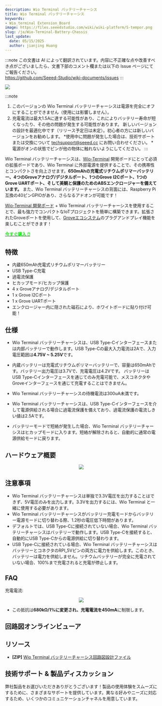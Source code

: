 ```yaml
---
description: Wio Terminal バッテリーチャーシス
title: Wio Terminal バッテリーチャーシス
keywords:
- Wio_terminal Extension_Board
image: https://files.seeedstudio.com/wiki/wiki-platform/S-tempor.png
slug: /ja/Wio-Terminal-Battery-Chassis
last_update:
  date: 05/15/2025
  author: jianjing Huang
---
```

:::note
この文書は AI によって翻訳されています。内容に不正確な点や改善すべき点がございましたら、文書下部のコメント欄または以下の Issue ページにてご報告ください。  
https://github.com/Seeed-Studio/wiki-documents/issues
:::

![](https://files.seeedstudio.com/wiki/Wio-Terminal-Battery-Chassis/img/45.png)

:::note
1. このバージョンの Wio Terminal バッテリーチャーシスは電源を完全にオフにすることができません（使用には影響しません）。
2. 充電電流は最大1.5Aに達する可能性があり、これによりバッテリー寿命が短くなったり、その他の問題が発生する可能性があります。
新しいバージョンの設計を最適化中です（リリース予定日は未定）。初心者の方には新しいバージョンをお勧めします。
*使用中に問題が発生した場合は、技術サポートまたは交換について techsupport@seeed.cc にお問い合わせください。
*電源がオンの状態でピンが他の物体に触れないようにしてください。
:::

Wio Terminal バッテリーチャーシスは、[Wio-Terminal](https://www.seeedstudio.com/Wio-Terminal-p-4509.html) 開発ボードにとって必須の拡張ボードであり、Wio Terminal に外部電源を提供することで、その携帯性とコンパクトさを向上させます。**650mAhの充電式リチウムポリマーバッテリー、4つのGroveアナログ/デジタルポート、1つのGrove I2Cポート、1つのGrove UARTポート、そして美観と保護のためのABSエンクロージャーを備えています。** また、Wio Terminal バッテリーチャーシスの背面には、Raspberry Pi互換の40ピンGPIOがあり、さらなるアドオンが可能です！

[Wio-Terminal 開発ボード](https://www.seeedstudio.com/Wio-Terminal-p-4509.html) + Wio Terminal バッテリーチャーシスを使用することで、最も強力でコンパクトなIoTプロジェクトを簡単に構築できます。拡張されたGroveポートを使用して、[Groveエコシステム](https://www.seeedstudio.com/category/Grove-c-1003.html)のプラグアンドプレイ機能を楽しむことができます！

<div class="get_one_now_container" style={{textAlign: 'center'}}>
    <a class="get_one_now_item" href="https://www.seeedstudio.com/Wio-Terminal-Chassis-Battery-650mAh-p-4756.html" target="_blank"><strong><span><font color={'FFFFFF'} size={"4"}> 今すぐ購入 🖱️</font></span></strong></a>
    
</div>

## 特徴

- 内蔵650mAh充電式リチウムポリマーバッテリー
- USB Type-C充電
- 過電流保護
- ヒカップモード/ヒカップ保護
- 4 x Groveアナログ/デジタルポート
- 1 x Grove I2Cポート
- 1 x Grove UARTポート
- エンクロージャー内に隠された磁石により、ホワイトボードに貼り付け可能！

## 仕様

- Wio Terminal バッテリーチャーシスは、USB Type-Cインターフェースまたは内部バッテリーで動作します。USB Type-Cの最大入力電流は2Aで、入力電圧範囲は**4.75V ~ 5.25V**です。

- 内蔵バッテリーは充電式リチウムポリマーバッテリーで、容量は650mAhです。バッテリー出力電圧は3.7Vで、充電電圧は4.2Vです。
バッテリーはUSB Type-Cインターフェースを通じてのみ充電可能で、メスコネクタやGroveインターフェースを通じて充電することはできません。

- Wio Terminal バッテリーチャーシスの待機電流は300uA未満です。

- Wio Terminal バッテリーチャーシスは、USB Type-Cインターフェースを介して電源供給される場合に過電流保護を備えており、過電流保護の電流しきい値は2.5Aです。

- バッテリーモードで短絡が発生した場合、Wio Terminal バッテリーチャーシスはヒカップモードに入ります。短絡が解除されると、自動的に通常の電源供給モードに戻ります。

## ハードウェア概要

<div align="center"><img src="https://files.seeedstudio.com/wiki/Wio-Terminal-Battery-Chassis/img/WT-battery-front.jpg" /></div>

## 注意事項

- Wio Terminal バッテリーチャーシスは単独で3.3V電圧を出力することはできず、5V電圧のみを出力します。3.3Vを出力するには、Wio Terminal と一緒に使用する必要があります。
- Wio Terminal バッテリーチャーシスがバッテリー充電モードからバッテリー電源モードに切り替わる際、1.2秒の電圧低下時間があります。
- デフォルトでは、USB Type-Cに接続されていない場合、Wio Terminal バッテリーチャーシスはバッテリーで動作します。USB Type-Cを接続すると、自動的にUSB Type-Cからの電源供給に切り替わります。
- USB Type-Cに接続されている場合、Wio Terminal バッテリーチャーシスはバッテリーとコネクタのRPI_5Vピンの両方に電力を供給します。このとき、バッテリーは電力を供給しません。リチウムバッテリーが完全に充電されていない場合、100%まで充電されると充電が停止します。

## FAQ

充電電流:

<div align="center"><img src="https://files.seeedstudio.com/wiki/Wio-Terminal-Battery-Chassis/img/sch.png" /></div>

- この抵抗は**680kΩ/1%**に変更され、充電電流を**450mA**に制限します。

## 回路図オンラインビューア

<div className="altium-ecad-viewer" data-project-src="https://files.seeedstudio.com/wiki/Wio-Terminal-Battery-Chassis/res/Wio%20Terminal%20Chassis%20-%20Battery_SCH.zip" style={{borderRadius: '0px 0px 4px 4px', height: 500, borderStyle: 'solid', borderWidth: 1, borderColor: 'rgb(241, 241, 241)', overflow: 'hidden', maxWidth: 1280, maxHeight: 700, boxSizing: 'border-box'}}>
</div>

## リソース

- **[ZIP]** [Wio Terminal バッテリーチャーシス回路図設計ファイル](https://files.seeedstudio.com/wiki/Wio-Terminal-Battery-Chassis/res/Wio%20Terminal%20Chassis%20-%20Battery_SCH.zip)

## 技術サポート & 製品ディスカッション

弊社製品をお選びいただきありがとうございます！製品の使用体験をスムーズにするために、さまざまなサポートを提供しています。異なる好みやニーズに対応するため、いくつかのコミュニケーションチャネルを用意しています。

<div class="button_tech_support_container">
<a href="https://forum.seeedstudio.com/" class="button_forum"></a> 
<a href="https://www.seeedstudio.com/contacts" class="button_email"></a>
</div>

<div class="button_tech_support_container">
<a href="https://discord.gg/eWkprNDMU7" class="button_discord"></a> 
<a href="https://github.com/Seeed-Studio/wiki-documents/discussions/69" class="button_discussion"></a>
</div>